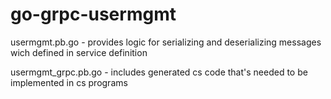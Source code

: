 # go-grpc-usermgmt

usermgmt.pb.go - provides logic for serializing and deserializing messages wich defined in service definition

usermgmt_grpc.pb.go - includes generated cs code that's needed to be implemented in cs programs

